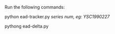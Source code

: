 Run the following commands:

python ead-tracker.py *series num, eg: YSC1990227*

pythong ead-delta.py


